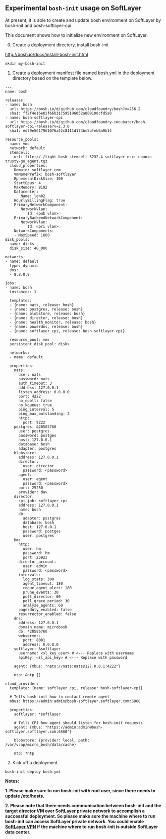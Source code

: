 ## Experimental `bosh-init` usage on SoftLayer

At present, it is able to create and update bosh environment on SoftLayer by bosh-init and bosh-softlayer-cpi

This document shows how to initialize new environment on SoftLayer.

0. Create a deployment directory, install bosh-init

http://bosh.io/docs/install-bosh-init.html

```
mkdir my-bosh-init
```

1. Create a deployment manifest file named bosh.yml in the deployment directory based on the template below.

```
---
name: bosh

releases:
- name: bosh
  url: https://bosh.io/d/github.com/cloudfoundry/bosh?v=256.2
  sha1: ff2f4e16e02f66b31c595196052a809100cfd5a8
- name: bosh-softlayer-cpi
  url: https://bosh.io/d/github.com/cloudfoundry-incubator/bosh-softlayer-cpi-release?v=2.3.0
  sha1: ed79e5617961076a22c8111d173bc5bfeb6a9b14
  
resource_pools:
- name: vms
  network: default
  stemcell:
    url: file://./light-bosh-stemcell-3232.4-softlayer-esxi-ubuntu-trusty-go_agent.tgz 
  cloud_properties:
    Domain: softlayer.com
    VmNamePrefix: bosh-softlayer
    EphemeralDiskSize: 100
    StartCpus: 4
    MaxMemory: 8192
    Datacenter:
       Name: lon02
    HourlyBillingFlag: true
    PrimaryNetworkComponent:
       NetworkVlan:
          Id: <pub vlan>
    PrimaryBackendNetworkComponent:
       NetworkVlan:
          Id: <pri vlan>
    NetworkComponents:
    - MaxSpeed: 1000
disk_pools:
- name: disks
  disk_size: 40_000

networks:
- name: default
  type: dynamic
  dns: 
  - 8.8.8.8

jobs:
- name: bosh
  instances: 1

  templates:
  - {name: nats, release: bosh}
  - {name: postgres, release: bosh}
  - {name: blobstore, release: bosh}
  - {name: director, release: bosh}
  - {name: health_monitor, release: bosh}
  - {name: powerdns, release: bosh}
  - {name: softlayer_cpi, release: bosh-softlayer-cpi}

  resource_pool: vms
  persistent_disk_pool: disks

  networks:
  - name: default

  properties:
    nats:
      user: nats
      password: nats
      auth_timeout: 3
      address: 127.0.0.1
      listen_address: 0.0.0.0
      port: 4222
      no_epoll: false
      no_kqueue: true
      ping_interval: 5
      ping_max_outstanding: 2
      http:
        port: 9222
    postgres: &20585760
      user: postgres
      password: postges
      host: 127.0.0.1
      database: bosh
      adapter: postgres
    blobstore:
      address: 127.0.0.1
      director:
        user: director
        password: <password>
      agent:
        user: agent
        password: <password>
      port: 25250
      provider: dav
    director:
      cpi_job: softlayer_cpi
      address: 127.0.0.1
      name: bosh
      db:
        adapter: postgres
        database: bosh
        host: 127.0.0.1
        password: postges
        user: postgres
    hm:
      http:
        user: hm
        password: hm
        port: 25923
      director_account:
        user: admin
        password: <password>
      intervals:
        log_stats: 300
        agent_timeout: 180
        rogue_agent_alert: 180
        prune_events: 30
        poll_director: 60
        poll_grace_period: 30
        analyze_agents: 60
      pagerduty_enabled: false
      resurrector_enabled: false
    dns:
      address: 127.0.0.1
      domain_name: microbosh
      db: *20585760
      webserver:
        port: 8081
        address: 0.0.0.0
    softlayer: &softlayer
      username: <sl_key_user> # <--- Replace with username
      apiKey: <sl_api_key> # <--- Replace with password

    agent: {mbus: "nats://nats:nats@127.0.0.1:4222"}

    ntp: &ntp []
 
cloud_provider:
  template: {name: softlayer_cpi, release: bosh-softlayer-cpi}

  # Tells bosh-init how to contact remote agent
  mbus: https://admin:admin@bosh-softlayer.softlayer.com:6868

  properties:
    softlayer: *softlayer

    # Tells CPI how agent should listen for bosh-init requests
    agent: {mbus: "https://admin:admin@bosh-softlayer.softlayer.com:6868"}

    blobstore: {provider: local, path: /var/vcap/micro_bosh/data/cache}

    ntp: *ntp

```

2. Kick off a deployment

```
bosh-init deploy bosh.yml
```

**Notes:**

**1. Please make sure to run bosh-init with root user, since there needs to update /etc/hosts.**

**2. Please note that there needs communication between bosh-init and the target director VM over SoftLayer private network to accomplish a successful deployment. So please make sure the machine where to run bosh-init can access SoftLayer private network. You could enable [SoftLayer VPN](http://www.softlayer.com/VPN-Access) if the machine where to run bosh-init is outside SoftLayer data center.**
